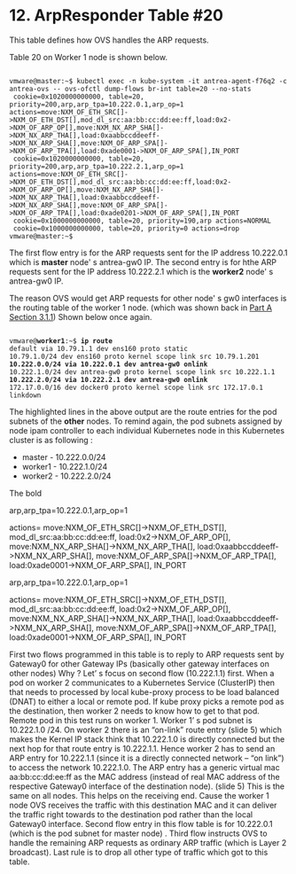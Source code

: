 # 12. ArpResponder Table #20

This table defines how OVS handles the ARP requests.

Table 20 on Worker 1 node is shown below.

<pre><code>
vmware@master:~$ kubectl exec -n kube-system -it antrea-agent-f76q2 -c antrea-ovs -- ovs-ofctl dump-flows br-int table=20 --no-stats
 cookie=0x1020000000000, table=20, priority=200,arp,arp_tpa=10.222.0.1,arp_op=1 actions=move:NXM_OF_ETH_SRC[]->NXM_OF_ETH_DST[],mod_dl_src:aa:bb:cc:dd:ee:ff,load:0x2->NXM_OF_ARP_OP[],move:NXM_NX_ARP_SHA[]->NXM_NX_ARP_THA[],load:0xaabbccddeeff->NXM_NX_ARP_SHA[],move:NXM_OF_ARP_SPA[]->NXM_OF_ARP_TPA[],load:0xade0001->NXM_OF_ARP_SPA[],IN_PORT
 cookie=0x1020000000000, table=20, priority=200,arp,arp_tpa=10.222.2.1,arp_op=1 actions=move:NXM_OF_ETH_SRC[]->NXM_OF_ETH_DST[],mod_dl_src:aa:bb:cc:dd:ee:ff,load:0x2->NXM_OF_ARP_OP[],move:NXM_NX_ARP_SHA[]->NXM_NX_ARP_THA[],load:0xaabbccddeeff->NXM_NX_ARP_SHA[],move:NXM_OF_ARP_SPA[]->NXM_OF_ARP_TPA[],load:0xade0201->NXM_OF_ARP_SPA[],IN_PORT
 cookie=0x1000000000000, table=20, priority=190,arp actions=NORMAL
 cookie=0x1000000000000, table=20, priority=0 actions=drop
vmware@master:~$ 
</code></pre>

The first flow entry is for the ARP requests sent for the IP address 10.222.0.1 which is **master** node' s antrea-gw0 IP. The second entry is for hthe ARP requests sent for the IP address 10.222.2.1 which is the **worker2** node' s antrea-gw0 IP. 

The reason OVS would get ARP requests for other node' s gw0 interfaces is the routing table of the worker 1 node. (which was shown back in [Part A Section 3.1.1](https://github.com/dumlutimuralp/antrea-packet-walks/tree/master/part_a#311-worker-1)) Shown below once again.

<pre><code>
vmware@<b>worker1</b>:~$ <b>ip route</b>
default via 10.79.1.1 dev ens160 proto static
10.79.1.0/24 dev ens160 proto kernel scope link src 10.79.1.201
<b>10.222.0.0/24 via 10.222.0.1 dev antrea-gw0 onlink </b>
10.222.1.0/24 dev antrea-gw0 proto kernel scope link src 10.222.1.1
<b>10.222.2.0/24 via 10.222.2.1 dev antrea-gw0 onlink </b>
172.17.0.0/16 dev docker0 proto kernel scope link src 172.17.0.1 linkdown
</code></pre>

The highlighted lines in the above output are the route entries for the pod subnets of the **other** nodes. To remind again, the pod subnets assigned by node ipam controller to each individual Kubernetes node in this Kubernetes cluster is as following : 

- master - 10.222.0.0/24
- worker1 - 10.222.1.0/24
- worker2 - 10.222.2.0/24

The bold 

arp,arp_tpa=10.222.0.1,arp_op=1 

actions=
move:NXM_OF_ETH_SRC[]->NXM_OF_ETH_DST[],
mod_dl_src:aa:bb:cc:dd:ee:ff,
load:0x2->NXM_OF_ARP_OP[],
move:NXM_NX_ARP_SHA[]->NXM_NX_ARP_THA[],
load:0xaabbccddeeff->NXM_NX_ARP_SHA[],
move:NXM_OF_ARP_SPA[]->NXM_OF_ARP_TPA[],
load:0xade0001->NXM_OF_ARP_SPA[],
IN_PORT




arp,arp_tpa=10.222.0.1,arp_op=1 

actions=
move:NXM_OF_ETH_SRC[]->NXM_OF_ETH_DST[],
mod_dl_src:aa:bb:cc:dd:ee:ff,
load:0x2->NXM_OF_ARP_OP[],
move:NXM_NX_ARP_SHA[]->NXM_NX_ARP_THA[],
load:0xaabbccddeeff->NXM_NX_ARP_SHA[],
move:NXM_OF_ARP_SPA[]->NXM_OF_ARP_TPA[],
load:0xade0001->NXM_OF_ARP_SPA[],
IN_PORT


First two flows programmed in this table is to reply to ARP requests sent by Gateway0 for other Gateway IPs (basically other gateway interfaces on other nodes) Why ? Let’ s focus on second flow (10.222.1.1) first.  When a pod on worker 2 communicates to a Kubernetes Service (ClusterIP) then that needs to processed by local kube-proxy process to be load balanced (DNAT) to either a local or remote pod. If kube proxy picks a remote pod as the destination, then worker 2 needs to know how to get to that pod. Remote pod in this test runs on worker 1. Worker 1’ s pod subnet is 10.222.1.0 /24. On worker 2 there is an “on-link” route entry (slide 5) which makes the Kernel IP stack think that 10.222.1.0 is directly connected but the next hop for that route entry is 10.222.1.1. Hence worker 2 has to send an ARP entry for 10.222.1.1 (since it is a directly connected network – “on link”) to access the network 10.222.1.0. The ARP entry has a generic virtual mac aa:bb:cc:dd:ee:ff as the MAC address (instead of real MAC address of the respective Gateway0 interface of the destination node). (slide 5) This is the same on all nodes. This helps on the receiving end. Cause the worker 1 node OVS receives the traffic with this destination MAC and it can deliver the traffic right towards to the destination pod rather than the local Gateway0 interface.
Second flow entry in this flow table is for 10.222.0.1 (which is the pod subnet for master node) . Third flow instructs OVS to handle the remaining ARP requests as ordinary ARP traffic (which is Layer 2 broadcast).  Last rule is to drop all other type of traffic which got to this table. 
